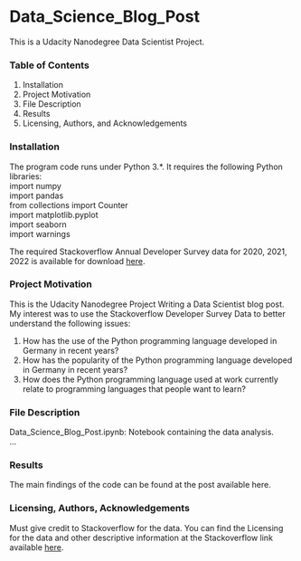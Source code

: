 # Data_Science_Blog_Post

This is a Udacity Nanodegree Data Scientist Project.

### Table of Contents

1. Installation  
2. Project Motivation
3. File Description
4. Results
5. Licensing, Authors, and Acknowledgements

### Installation

The program code runs under Python 3.*. It requires the following Python libraries:  
import numpy  
import pandas  
from collections import Counter  
import matplotlib.pyplot  
import seaborn  
import warnings  

The required Stackoverflow Annual Developer Survey data for 2020, 2021, 2022 is available for download [here](https://insights.stackoverflow.com/survey).

### Project Motivation

This is the Udacity Nanodegree Project Writing a Data Scientist blog post. My interest was to use the Stackoverflow Developer Survey Data to better understand the following issues:

1. How has the use of the Python programming language developed in Germany in recent years?  
2. How has the popularity of the Python programming language developed in Germany in recent years?
3. How does the Python programming language used at work currently relate to programming languages that people want to learn?

### File Description

Data_Science_Blog_Post.ipynb: Notebook containing the data analysis.  
...  

### Results

The main findings of the code can be found at the post available here.

### Licensing, Authors, Acknowledgements

Must give credit to Stackoverflow for the data. You can find the Licensing for the data and other descriptive information at the Stackoverflow link available [here](https://insights.stackoverflow.com/survey).
